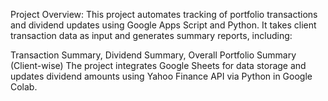 Project Overview:
This project automates tracking of portfolio transactions and dividend updates using Google Apps Script and Python. It takes client transaction data as input and generates summary reports, including:

Transaction Summary,
Dividend Summary,
Overall Portfolio Summary (Client-wise)
The project integrates Google Sheets for data storage and updates dividend amounts using Yahoo Finance API via Python in Google Colab.
